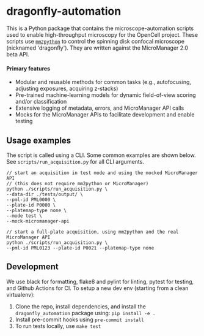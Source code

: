 # dragonfly-automation
This is a Python package that contains the microscope-automation scripts used to enable high-throughput microscopy for the OpenCell project. These scripts use [`mm2python`](https://github.com/czbiohub/mm2python) to control the spinning disk confocal microscope (nicknamed 'dragonfly'). They are written against the MicroManager 2.0 beta API.

#### Primary features
* Modular and reusable methods for common tasks (e.g., autofocusing, adjusting exposures, acquiring z-stacks)
* Pre-trained machine-learning models for dynamic field-of-view scoring and/or classification
* Extensive logging of metadata, errors, and MicroManager API calls
* Mocks for the MicroManager APIs to facilitate development and enable testing


## Usage examples
The script is called using a CLI. Some common examples are shown below. See `scripts/run_acquisition.py` for all CLI arguments.
```
// start an acquisition in test mode and using the mocked MicroManager API
// (this does not require mm2python or MicroManager)
python ./scripts/run_acquisition.py \
--data-dir ./tests/output/ \
--pml-id PML0000 \
--plate-id P0000 \
--platemap-type none \
--mode test \
--mock-micromanager-api

// start a full-plate acquisition, using mm2python and the real MicroManager API
python ./scripts/run_acquisition.py \
--pml-id PML0123 --plate-id P0021 --platemap-type none
```

## Development
We use black for formatting, flake8 and pylint for linting, pytest for testing, and Github Actions for CI. To setup a new dev env (starting from a clean virtualenv):

1) Clone the repo, install dependencies, and install the `dragonfly_automation` package using: `pip install -e .`
2) Install pre-commit hooks using `pre-commit install`
3) To run tests locally, use `make test`
